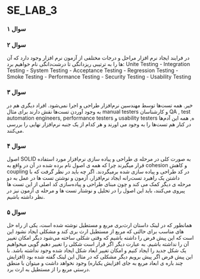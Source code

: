 # SE_LAB_3
<h3>سوال ۱</h3>
<p></p>
<h3>سوال ۲</h3>
<p>در فرایند ایجاد نرم افزار مراحل و درجات مختلفی از آزمون نرم افزار وجود دارد که آن ها را به ترتیبی ریزدانگی تا درشت‌دانگی نام خواهیم برد:
Unite Testing - Integration Testing - System Testing - Acceptance Testing - Regression Testing - Smoke Testing - Performance Testing - Security Testing - Usability Testing
</p>
<h3>سوال ۳</h3>
<p>خیر. همه تست‌ها توسط مهندسین نرم‌افزار طراحی و اجرا نمی‌شود. افراد دیگری هم در به وجود آوردن تست‌ها نقش دارند برای مثال  manual testers و کارشناسان QA , test automation engineers, performance testers و usability testers ه, همه این آدم‌ها در کنار هم تست‌ها را به وجود می ‌اورند و هر کدام از یک جنبه نرم‌افزار نهایی را بررسی می‌کنند.</p>
<h3>سوال ۴</h3>
<p>اصول SOLID به صورت کلی در مرحله ی طراحی و پیاده سازی نرم‌افزار مورد استفاده قرار میگیرند چرا که همه ی اصول نام برده شده در آن در واقع به cohesion و کاهش coupling در کد طراحی و پیاده سازی شده برمیگردند.  اگر چه باید در نظر گرفت که با داشتن یک راهبرد تست‌رانه ایجاد نرم‌افزار، آزمون و نوشتن تست ها در عمل به دو مرحله ی دیگر کمک می کند و چون مبنای طراحی و پیاده‌سازی کد اصلی از این تست ها پیروی می‌کنند، باید این اصول را در تحلیل و نوشتار تست ها و مرحله ی آزمون نیز در نظر داشته باشیم.

</p>
<h3>سوال ۵</h3>
<p>همانطور که در لینک داستان ارث‌بری مربع و مستطیل نوشته شده است، یکی از راه حل های مناسب برای حالتی که مربع از مستطیل ارث بری کند و مشکلی ایجاد نشود این است که این پیش فرض را داشته باشیم که وقتی شکلی ساخته می‌شود دیگر امکان تغییر آن را نداشته باشیم. به عبارت دیگر اگر قرار است شکلی را تغییر دهیم گویی میخواهیم یک شکل جدید را ایجاد کنیم و امکان تغییر ابعاد شکل ایجاد شده وجود نداشته باشد. با این پیش فرض اگر پیش برویم دیگر مشکلی که در مثال این لینک گفته شده بود (افزایش چند باره ی ابعاد مربع به جای افزایش یکباره) وجود نخواهد داشت و میتوان با منطق درستی مربع را از مستطیل به ارث برد.
</p>
